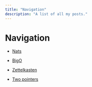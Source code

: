 ```yaml
---
title: "Navigation"
description: "A list of all my posts."
---
```

# Navigation

- [Nats](Nats)

- [BigO](BigO)

- [Zettelkasten](zettelkasten)

- [Two pointers](two-pointers)
